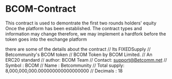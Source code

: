 # BCOM-Contract

This contract is used to demontrate the first two rounds holders' equity
Once the platform has been established. The contract types and information may change
therefore, we may implement a hardfork before the token goes into the exchange platform

there are some of the details about the contract
// Its FIXEDSupply
// Betcommunity's BCOM token
// BCOM Token by BCOM Limited.
// An ERC20 standard
// author: BCOM Team
// Contact: support@Betcomm.net
// Symbol      : BCOM
// Name        : Betcommunity
// Total supply: 8,000,000,000.000000000000000000
// Decimals    : 18
